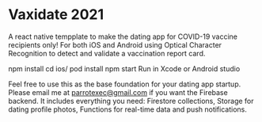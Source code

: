 # Vaxidate 2021
A react native tempplate to make the dating app for COVID-19 vaccine recipients only! For both iOS and Android using Optical Character Recognition to detect and validate a vaccination report card.
 
npm install 
cd ios/ 
pod install 
npm start 
Run in Xcode or Android studio 

Feel free to use this as the base foundation for your dating app startup. Please email me at parrotexec@gmail.com if you want the Firebase backend. It includes everything you need: Firestore collections, Storage for dating profile photos, Functions for real-time data and push notifications. 
